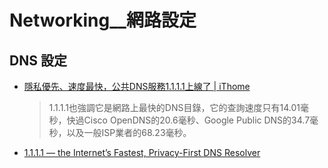 # Networking__網路設定

## DNS 設定

- [隱私優先、速度最快，公共DNS服務1.1.1.1上線了 | iThome](https://www.ithome.com.tw/news/122215)

    > 1.1.1.1也強調它是網路上最快的DNS目錄，它的查詢速度只有14.01毫秒，快過Cisco OpenDNS的20.6毫秒、Google Public DNS的34.7毫秒，以及一般ISP業者的68.23毫秒。


- [1.1.1.1 — the Internet’s Fastest, Privacy-First DNS Resolver](https://1.1.1.1/)

